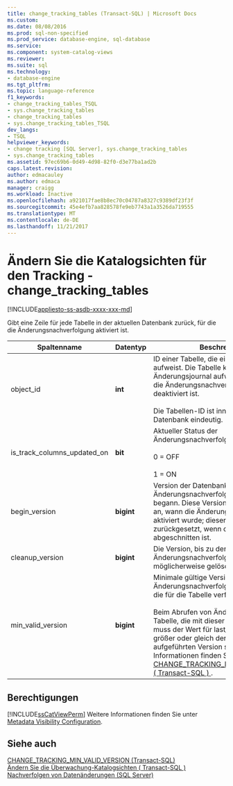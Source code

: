 ```yaml
---
title: change_tracking_tables (Transact-SQL) | Microsoft Docs
ms.custom: 
ms.date: 08/08/2016
ms.prod: sql-non-specified
ms.prod_service: database-engine, sql-database
ms.service: 
ms.component: system-catalog-views
ms.reviewer: 
ms.suite: sql
ms.technology:
- database-engine
ms.tgt_pltfrm: 
ms.topic: language-reference
f1_keywords:
- change_tracking_tables_TSQL
- sys.change_tracking_tables
- change_tracking_tables
- sys.change_tracking_tables_TSQL
dev_langs:
- TSQL
helpviewer_keywords:
- change tracking [SQL Server], sys.change_tracking_tables
- sys.change_tracking_tables
ms.assetid: 97ec69b6-0d49-4d98-82f0-d3e77ba1ad2b
caps.latest.revision: 
author: edmacauley
ms.author: edmaca
manager: craigg
ms.workload: Inactive
ms.openlocfilehash: a921017fae8b8ec70c04787a8327c9389df23f3f
ms.sourcegitcommit: 45e4efb7aa828578fe9eb7743a1a3526da719555
ms.translationtype: MT
ms.contentlocale: de-DE
ms.lasthandoff: 11/21/2017
---
```

# <a name="change-tracking-catalog-views---syschangetrackingtables"></a>Ändern Sie die Katalogsichten für den Tracking - change_tracking_tables
[!INCLUDE[appliesto-ss-asdb-xxxx-xxx-md](../../includes/appliesto-ss-asdb-xxxx-xxx-md.md)]

  Gibt eine Zeile für jede Tabelle in der aktuellen Datenbank zurück, für die die Änderungsnachverfolgung aktiviert ist.  
   
|Spaltenname|Datentyp|Beschreibung|  
|-----------------|---------------|-----------------|  
|object_id|**int**|ID einer Tabelle, die ein Änderungsjournal aufweist. Die Tabelle kann ein Änderungsjournal aufweisen, auch wenn die Änderungsnachverfolgung zurzeit deaktiviert ist.<br /><br /> Die Tabellen-ID ist innerhalb der Datenbank eindeutig.|  
|is_track_columns_updated_on|**bit**|Aktueller Status der Änderungsnachverfolgung für die Tabelle:<br /><br /> 0 = OFF<br /><br /> 1 = ON|  
|begin_version|**bigint**|Version der Datenbank, als die Änderungsnachverfolgung für die Tabelle begann. Diese Version gibt in der Regel an, wann die Änderungsnachverfolgung aktiviert wurde; dieser Wert wird jedoch zurückgesetzt, wenn die Tabelle abgeschnitten ist.|  
|cleanup_version|**bigint**|Die Version, bis zu der durch ein Cleanup Änderungsnachverfolgungsinformationen möglicherweise gelöscht wurden.|  
|min_valid_version|**bigint**|Minimale gültige Version der Änderungsnachverfolgungsinformationen, die für die Tabelle verfügbar sind.<br /><br /> Beim Abrufen von Änderungen für die Tabelle, die mit dieser Zeile verknüpft ist, muss der Wert für last_sync_version größer oder gleich der in dieser Spalte aufgeführten Version sein. Weitere Informationen finden Sie unter [CHANGE_TRACKING_MIN_VALID_VERSION &#40; Transact-SQL &#41; ](../../relational-databases/system-functions/change-tracking-min-valid-version-transact-sql.md).|  
  
## <a name="permissions"></a>Berechtigungen  
 [!INCLUDE[ssCatViewPerm](../../includes/sscatviewperm-md.md)] Weitere Informationen finden Sie unter [Metadata Visibility Configuration](../../relational-databases/security/metadata-visibility-configuration.md).  
  
## <a name="see-also"></a>Siehe auch  
 [CHANGE_TRACKING_MIN_VALID_VERSION &#40;Transact-SQL&#41;](../../relational-databases/system-functions/change-tracking-min-valid-version-transact-sql.md)   
 [Ändern Sie die Überwachung-Katalogsichten &#40; Transact-SQL &#41;](http://msdn.microsoft.com/library/6e8fd949-5560-4b34-879f-4e25aa24b183)   
 [Nachverfolgen von Datenänderungen &#40;SQL Server&#41;](../../relational-databases/track-changes/track-data-changes-sql-server.md)  
  
  
